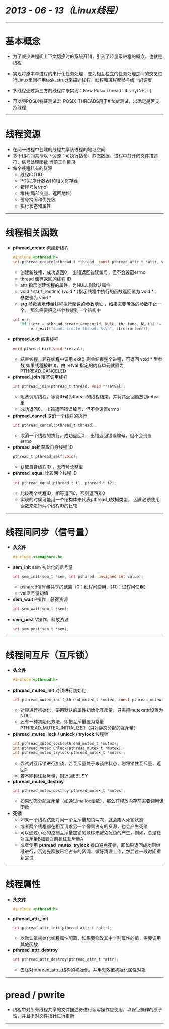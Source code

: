 # ___2013 - 06 - 13（Linux线程）___
***

# 基本概念
  - 为了减少进程间上下文切换时的系统开销，引入了轻量级进程的概念，也就是线程
  - 实现将原本单进程的串行化任务处理，变为相互独立的任务处理之间的交叉进行Linux里同样用task_struct来描述线程，线程和进程都参与统一的调度

  - 多线程通过第三方的线程库来实现：New Posix Thread Library(NPTL)
  - 可以将POSIX特征测试宏_POSIX_THREADS用于#ifdef测试，以确定是否支持线程
***

# 线程资源
  - 在同一进程中创建的线程共享该进程的地址空间
  - 多个线程间共享以下资源：可执行指令、静态数据、进程中打开的文件描述符、信号处理函数 当前工作目录
  - 每个线程私有的资源
    - 线程ID(TID)
    - PC(程序计数器)和相关寄存器
    - 错误号(errno)
    - 堆栈(局部变量、返回地址)
    - 信号掩码和优先级
    - 执行状态和属性
***

# 线程相关函数
  - **pthread_create** 创建新线程
    ```c
    #include <pthread.h>
    int pthread_create(pthread_t *thread, const pthread_attr_t *attr, void *(*start_routine) (void *), void *arg);
    ```
    - 创建新线程，成功返回0， 出错返回错误编号，但不会设置errno
    - thread 储存返回的线程 ID
    - attr 指示创建线程的属性，为NULL则默认属性
    - void *(* start_routine) (void * )指示线程中执行的函数返回值为 void * ，参数也为 void *
    - arg 参数表示传给线程执行函数的参数地址 ，如果需要传递的参数不止一个， 那么需要把这些参数放到一个结构中
    ```c
    int err;
        if ((err = pthread_create(&amp;ntid, NULL, thr_func, NULL)) != 0)
            err_exit("cannt create thread: %s\n", strerror(err));                         
    ```
  - **pthread_exit** 结束线程
    ```c
    void pthread_exit(void *retval);
    ```
    - 结束线程，若在线程中调用 exit() 则会结束整个进程，可返回 void * 型参数
    如果线程被取消，由 retval 指定的内存单元就置为 PTHREAD_CANCELED
  - **pthread_join** 阻塞调用线程
    ```c
    int pthread_join(pthread_t thread, void **retval);
    ```
    - 阻塞调用线程，等待ID号为thread的线程结束，并将其返回值放到retval里
    - 成功返回0， 出错返回错误编号，但不会设置errno
  - **pthread_cancel** 取消一个线程的执行
    ```c
    int pthread_cancel(pthread_t thread);
    ```
    - 取消一个线程的执行，成功返回0， 出错返回错误编号，但不会设置 errno
  - **pthread_self** 获取自身线程 ID
    ```c
    pthread_t pthread_self(void);
    ```
    - 获取自身线程ID ，无符号长整型
  - **pthread_equal** 比较两个线程 ID
    ```c
    int pthread_equal(pthread_t t1, pthread_t t2);
    ```
    - 比较两个线程ID，相等返回0，否则返回非0
    - 实现的时候可能用一个结构体来代表pthread_t数据类型， 因此必须使用函数来进行两个线程ID的比较
***

# 线程间同步（信号量）
  - **头文件**
    ```c
    #include <semaphore.h>
    ```
  - **sem_init** sem 初始化的信号量
    ```c
    int sem_init(sem_t *sem, int pshared, unsigned int value);
    ```   
    - pshared信号量共享的范围（0：线程间使用，非0：进程间使用）
    - val信号量初值
  - **sem_wait** P操作，获得资源
    ```c
    int sem_wait(sem_t *sem);
    ```
  - **sem_post** V操作，释放资源
    ```c
    int sem_post(sem_t *sem);
    ```
***

# 线程间互斥（互斥锁）
  - **头文件**
    ```c
    #include <pthread.h>
    ```
  - **pthread_mutex_init** 对锁进行初始化
    ```c
    int pthread_mutex_init(pthread_mutex_t *mutex, const pthread_mutex‐attr_t *mutexattr);
    ```
    - 对锁进行初始化，要用默认的属性初始化互斥量，只需把mutexattr设置为NULL
    - 还有一种初始化方法，即把互斥量置为常量PTHREAD_MUTEX_INITIALIZER（只对静态分配的互斥量）    
  - **pthread_mutex_lock / unlock / trylock** 线程锁
    ```c
    int pthread_mutex_lock(pthread_mutex_t *mutex);
    int pthread_mutex_unlock(pthread_mutex_t *mutex);
    int pthread_mutex_trylock(pthread_mutex_t *mutex);
    ```
    - 尝试对互斥锁进行加锁，若互斥量处于未锁住状态，则将锁住互斥量，返回0
    - 若不能锁住互斥量，则返回EBUSY
  - **pthread_mutex_destroy**
    ```c
    int pthread_mutex_destroy(pthread_mutex_t *mutex);
    ```
    - 如果动态分配互斥量（如通过malloc函数），那么在释放内存前需要调用该函数
  - **死锁**
    - 如果一个线程试图对同一个互斥量加锁两次，就会陷入死锁状态
    - 或者两个线程都在相互请求另一个像乘占有的资源，也会产生死锁
    - 可以通过小心的控制互斥量加锁的顺序来避免死锁的产生，例如，总是在对互斥量B加锁之前锁住互斥量A
    - 或者使用 **pthread_mutex_trylock** 接口避免死锁，即如果返回成功则继续进行，否则先释放已经占有的资源，做好清理工作，然后过一段时间重新尝试
***

# 线程属性
  - **头文件**
    ```c
    #include <pthread.h>
    ```
  - **pthread_attr_init**
    ```c
    int pthread_attr_init(pthread_attr_t *attr);
    ```
    - 以默认值初始化线程属性配置，如果要修改其中个别属性的值，需要调用其他函数
  - **pthread_attr_destroy**
    ```c
    int pthread_attr_destroy(pthread_attr_t *attr);
    ```
    - 去除对pthread_attr_t结构的初始化，并用无效值初始化属性对象
***

# pread / pwrite
  - 线程中对所有线程共享的文件描述符进行读写操作应使用，以保证操作的原子性，并且不对文件指针进行更新
***
